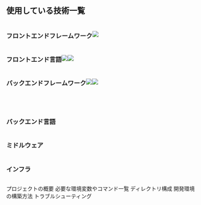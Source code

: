 <h2>使用している技術一覧</h2>
<div style="display:flex; align-items:center;">
  <h3>フロントエンドフレームワーク</h3>
  <img src="https://img.shields.io/badge/-Ejs-B4CA65.svg?logo=ejs&style=for-the-badge&logoColor=white">
</div>
<div style="display:flex; align-items:center;">
  <h3>フロントエンド言語</h3>
  <img src="https://img.shields.io/badge/-JavaScript-F7DF1E.svg?logo=JavaScript&style=for-the-badge&logoColor=white">
  <img src="https://img.shields.io/badge/-HTML5-E34F26.svg?logo=HTML5&style=for-the-badge&logoColor=white">
  
</div>
<div style="display:flex; align-items:center;">
  <h3>バックエンドフレームワーク</h3>
  <img src="https://img.shields.io/badge/-Node.js-339933.svg?logo=node.js&style=for-the-badge&logoColor=white">
  <img src="https://img.shields.io/badge/-express-339933.svg?logo=node.js&style=plastic">
</div>
<div style="display:flex; align-items:center;">
  <h3></h3>
</div>
<div style="display:flex; align-items:center;">
  <h3>バックエンド言語</h3>
</div>
<div style="display:flex; align-items:center;">
  <h3>ミドルウェア</h3>
</div>
<div style="display:flex; align-items:center;">
  <h3>インフラ</h3>
</div>

プロジェクトの概要
必要な環境変数やコマンド一覧
ディレクトリ構成
開発環境の構築方法
トラブルシューティング
